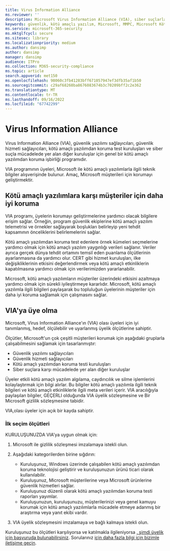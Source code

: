```yaml
---
title: Virus Information Alliance
ms.reviewer: ''
description: Microsoft Virus Information Alliance (VIA), siber suçlarla mücadele eden kuruluşlar için işbirliğine dayalı bir kötü amaçlı yazılımdan koruma programıdır.
keywords: güvenlik, kötü amaçlı yazılım, Microsoft, MMPC, Microsoft Kötü Amaçlı Yazılımdan Koruma Merkezi, iş ortakları, paylaşım, örnekler, satıcı değişimi, CSS, ittifak, WDSI
ms.service: microsoft-365-security
ms.mktglfcycl: secure
ms.sitesec: library
ms.localizationpriority: medium
ms.author: dansimp
author: dansimp
manager: dansimp
audience: ITPro
ms.collection: M365-security-compliance
ms.topic: article
search.appverid: met150
ms.openlocfilehash: 98060c3fb41283bff671057947ef3dfb35af1b50
ms.sourcegitcommit: c29af68260ba8676083674b3c70209bff2c2e362
ms.translationtype: MT
ms.contentlocale: tr-TR
ms.lasthandoff: 09/16/2022
ms.locfileid: "67742299"
---
```

# <a name="virus-information-alliance"></a>Virus Information Alliance

Virus Information Alliance (VIA), güvenlik yazılımı sağlayıcıları, güvenlik hizmeti sağlayıcıları, kötü amaçlı yazılımdan koruma test kuruluşları ve siber suçla mücadelede yer alan diğer kuruluşlar için genel bir kötü amaçlı yazılımdan koruma işbirliği programıdır.

VIA programının üyeleri, Microsoft ile kötü amaçlı yazılımlarla ilgili teknik bilgiler alışverişinde bulunur. Amaç, Microsoft müşterileri için korumayı geliştirmektir.

## <a name="better-protection-for-customers-against-malware"></a>Kötü amaçlı yazılımlara karşı müşteriler için daha iyi koruma

VIA programı, üyelerin korumayı geliştirmelerine yardımcı olacak bilgilere erişim sağlar. Örneğin, program güvenlik ekiplerine kötü amaçlı yazılım telemetrisi ve örnekler sağlayarak boşlukları belirleyip yeni tehdit kapsamının önceliklerini belirlemelerini sağlar.

Kötü amaçlı yazılımdan koruma test edenlere örnek kümeleri seçmelerine yardımcı olmak için kötü amaçlı yazılım yaygınlığı verileri sağlanır. Veriler ayrıca gerçek dünya tehdit ortamını temsil eden puanlama ölçütlerinin ayarlanmasına da yardımcı olur. CERT gibi hizmet kuruluşları, ilke değişikliklerinin etkisini değerlendirmek veya kötü amaçlı etkinliklerin kapatılmasına yardımcı olmak için verilerimizden yararlanabilir.

Microsoft, kötü amaçlı yazılımların müşteriler üzerindeki etkisini azaltmaya yardımcı olmak için sürekli iyileştirmeye kararlıdır. Microsoft, kötü amaçlı yazılımla ilgili bilgileri paylaşarak bu topluluğun üyelerinin müşteriler için daha iyi koruma sağlamak için çalışmasını sağlar.

## <a name="becoming-a-member-of-via"></a>VIA'ya üye olma

Microsoft, Virus Information Alliance'ın (VIA) olası üyeleri için iyi tanımlanmış, hedef, ölçülebilir ve uyarlanmış üyelik ölçütlerine sahiptir.

Ölçütler, Microsoft'un çok çeşitli müşterileri korumak için aşağıdaki gruplarla çalışabilmesini sağlamak için tasarlanmıştır:

- Güvenlik yazılımı sağlayıcıları
- Güvenlik hizmeti sağlayıcıları
- Kötü amaçlı yazılımdan koruma testi kuruluşları
- Siber suçlara karşı mücadelede yer alan diğer kuruluşlar

Üyeler etkili kötü amaçlı yazılım algılama, caydırıcılık ve silme işlemlerini kolaylaştırmak için bilgi alırlar. Bu bilgiler kötü amaçlı yazılımla ilgili teknik bilgileri ve kötü amaçlı etkinliklerle ilgili meta verileri içerir. VIA aracılığıyla paylaşılan bilgiler, GEÇERLI olduğunda VIA üyelik sözleşmesine ve Bir Microsoft gizlilik sözleşmesine tabidir.

VIA,olası üyeler için açık bir kayda sahiptir.

### <a name="initial-selection-criteria"></a>İlk seçim ölçütleri

KURULUŞUNUZDA VIA'ya uygun olmak için:

1. Microsoft ile gizlilik sözleşmesi imzalamaya istekli olun.

2. Aşağıdaki kategorilerden birine sığdırın:

    - Kuruluşunuz, Windows üzerinde çalışabilen kötü amaçlı yazılımdan koruma teknolojisi geliştirir ve kuruluşunuzun ürünü ticari olarak kullanılabilir.
    - Kuruluşunuz, Microsoft müşterilerine veya Microsoft ürünlerine güvenlik hizmetleri sağlar.
    - Kuruluşunuz düzenli olarak kötü amaçlı yazılımdan koruma testi raporları yayımlar.
    - Kuruluşunuzun, kuruluşunuzu, müşterilerinizi veya genel kamuyu korumak için kötü amaçlı yazılımlarla mücadele etmeye adanmış bir araştırma veya yanıt ekibi vardır.

3. VIA üyelik sözleşmesini imzalamaya ve bağlı kalmaya istekli olun.

Kuruluşunuz bu ölçütleri karşılıyorsa ve katılmakla ilgileniyorsa [, şimdi üyelik için başvuruda bulunabilirsiniz](https://www.microsoft.com/wdsi/alliances/apply-alliance-membership). Sorularınız [için daha fazla bilgi için bizimle iletişime geçin](https://www.microsoft.com/wdsi/alliances/collaboration-inquiry).
